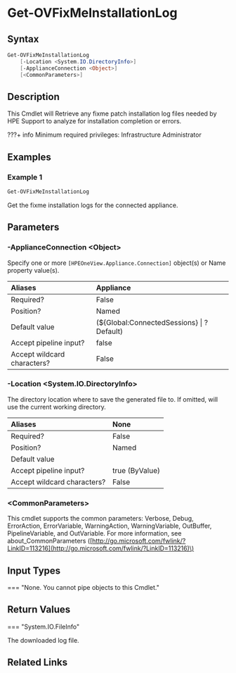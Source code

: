 ﻿---
description: Get fixme installation log file.
---

# Get-OVFixMeInstallationLog

## Syntax

```powershell
Get-OVFixMeInstallationLog
    [-Location <System.IO.DirectoryInfo>]
    [-ApplianceConnection <Object>]
    [<CommonParameters>]
```

## Description

This Cmdlet will Retrieve any fixme patch installation log files needed by HPE Support to analyze for installation completion or errors.

???+ info
    Minimum required privileges: Infrastructure Administrator
    

## Examples

###  Example 1 

```powershell
Get-OVFixMeInstallationLog
```

Get the fixme installation logs for the connected appliance.

## Parameters

### -ApplianceConnection &lt;Object&gt;

Specify one or more `[HPEOneView.Appliance.Connection]` object(s) or Name property value(s).

| Aliases | Appliance |
| :--- | :--- |
| Required? | False |
| Position? | Named |
| Default value | (${Global:ConnectedSessions} &vert; ? Default) |
| Accept pipeline input? | false |
| Accept wildcard characters? | False |

### -Location &lt;System.IO.DirectoryInfo&gt;

The directory location where to save the generated file to.  If omitted, will use the current working directory.

| Aliases | None |
| :--- | :--- |
| Required? | False |
| Position? | Named |
| Default value |  |
| Accept pipeline input? | true (ByValue) |
| Accept wildcard characters? | False |

### &lt;CommonParameters&gt;

This cmdlet supports the common parameters: Verbose, Debug, ErrorAction, ErrorVariable, WarningAction, WarningVariable, OutBuffer, PipelineVariable, and OutVariable. For more information, see about\_CommonParameters \([http://go.microsoft.com/fwlink/?LinkID=113216](http://go.microsoft.com/fwlink/?LinkID=113216)\)

## Input Types

=== "None.  You cannot pipe objects to this Cmdlet."
 

 

## Return Values

=== "System.IO.FileInfo"
 
The downloaded log file.
 

## Related Links

